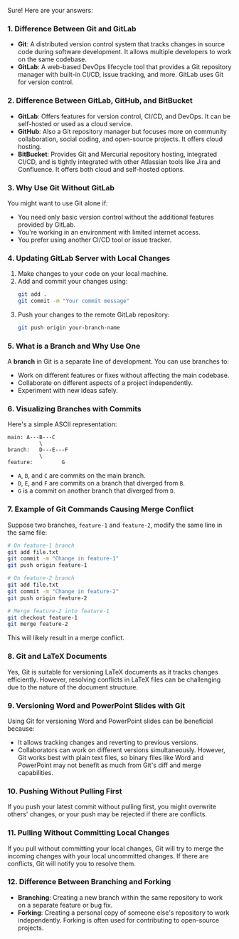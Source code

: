 Sure! Here are your answers:

### 1. Difference Between Git and GitLab
- **Git**: A distributed version control system that tracks changes in source code during software development. It allows multiple developers to work on the same codebase.
- **GitLab**: A web-based DevOps lifecycle tool that provides a Git repository manager with built-in CI/CD, issue tracking, and more. GitLab uses Git for version control.

### 2. Difference Between GitLab, GitHub, and BitBucket
- **GitLab**: Offers features for version control, CI/CD, and DevOps. It can be self-hosted or used as a cloud service.
- **GitHub**: Also a Git repository manager but focuses more on community collaboration, social coding, and open-source projects. It offers cloud hosting.
- **BitBucket**: Provides Git and Mercurial repository hosting, integrated CI/CD, and is tightly integrated with other Atlassian tools like Jira and Confluence. It offers both cloud and self-hosted options.

### 3. Why Use Git Without GitLab
You might want to use Git alone if:
- You need only basic version control without the additional features provided by GitLab.
- You're working in an environment with limited internet access.
- You prefer using another CI/CD tool or issue tracker.

### 4. Updating GitLab Server with Local Changes
1. Make changes to your code on your local machine.
2. Add and commit your changes using:
    ```bash
    git add .
    git commit -m "Your commit message"
    ```
3. Push your changes to the remote GitLab repository:
    ```bash
    git push origin your-branch-name
    ```

### 5. What is a Branch and Why Use One
A **branch** in Git is a separate line of development. You can use branches to:
- Work on different features or fixes without affecting the main codebase.
- Collaborate on different aspects of a project independently.
- Experiment with new ideas safely.

### 6. Visualizing Branches with Commits
Here's a simple ASCII representation:
```
main: A---B---C
          \
branch:   D---E---F
          \
feature:         G
```
- `A`, `B`, and `C` are commits on the main branch.
- `D`, `E`, and `F` are commits on a branch that diverged from `B`.
- `G` is a commit on another branch that diverged from `D`.

### 7. Example of Git Commands Causing Merge Conflict
Suppose two branches, `feature-1` and `feature-2`, modify the same line in the same file:
```bash
# On feature-1 branch
git add file.txt
git commit -m "Change in feature-1"
git push origin feature-1

# On feature-2 branch
git add file.txt
git commit -m "Change in feature-2"
git push origin feature-2

# Merge feature-2 into feature-1
git checkout feature-1
git merge feature-2
```
This will likely result in a merge conflict.

### 8. Git and LaTeX Documents
Yes, Git is suitable for versioning LaTeX documents as it tracks changes efficiently. However, resolving conflicts in LaTeX files can be challenging due to the nature of the document structure.

### 9. Versioning Word and PowerPoint Slides with Git
Using Git for versioning Word and PowerPoint slides can be beneficial because:
- It allows tracking changes and reverting to previous versions.
- Collaborators can work on different versions simultaneously.
However, Git works best with plain text files, so binary files like Word and PowerPoint may not benefit as much from Git's diff and merge capabilities.

### 10. Pushing Without Pulling First
If you push your latest commit without pulling first, you might overwrite others' changes, or your push may be rejected if there are conflicts.

### 11. Pulling Without Committing Local Changes
If you pull without committing your local changes, Git will try to merge the incoming changes with your local uncommitted changes. If there are conflicts, Git will notify you to resolve them.

### 12. Difference Between Branching and Forking
- **Branching**: Creating a new branch within the same repository to work on a separate feature or bug fix.
- **Forking**: Creating a personal copy of someone else's repository to work independently. Forking is often used for contributing to open-source projects.


